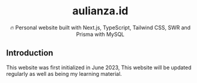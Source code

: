 <div align="center">
  <h1>aulianza.id</h1>
  <p>🔥 Personal website built with Next.js, TypeScript, Tailwind CSS, SWR and Prisma with MySQL</p>
</div>

## Introduction

This website was first initialized in June 2023, This website will be updated regularly as well as being my learning material.

